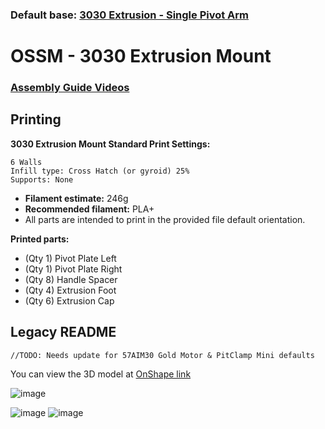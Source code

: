 ### Default base: [3030 Extrusion - Single Pivot Arm](#ossm---3030-extrusion-mount)

# OSSM - 3030 Extrusion Mount
<!-- ### [Bill Of Materials](3030%20Extrusion%20Base/BOM.md)   -->

### [Assembly Guide Videos](https://www.youtube.com/playlist?list=PLzSK7OAu3KNS-aOQfpv3f_BJH9GNdLJ7Q)

## Printing
**3030 Extrusion Mount Standard Print Settings:**  

    6 Walls
    Infill type: Cross Hatch (or gyroid) 25%
    Supports: None
 - **Filament estimate:** 246g
 - **Recommended filament:** PLA+
 - All parts are intended to print in the provided file default orientation. 

**Printed parts:**
 - (Qty 1) Pivot Plate Left
 - (Qty 1) Pivot Plate Right
 - (Qty 8) Handle Spacer
 - (Qty 4) Extrusion Foot
 - (Qty 6) Extrusion Cap

<!-- ### [Additional Documentation](3030%20Extrusion%20Base/README.md)  -->

## Legacy README  
    //TODO: Needs update for 57AIM30 Gold Motor & PitClamp Mini defaults

You can view the 3D model at 
[OnShape link](https://cad.onshape.com/documents/d520ea9a8cadb4ae8681f59b/w/00b211a6fa3b76c59ef28f4e/e/5f2c80d9d9c2433a7be7f789)

![image](https://github.com/KinkyMakers/OSSM-hardware/assets/12459679/b8dbea7e-1eda-442f-b299-4ad5ab392a34)


![image](https://github.com/KinkyMakers/OSSM-hardware/assets/12459679/68e3e564-df99-465a-8d91-f74ca8b0cc89)
![image](https://github.com/KinkyMakers/OSSM-hardware/assets/12459679/ec249886-0299-4e7d-bc24-8ccde2e86aa1)